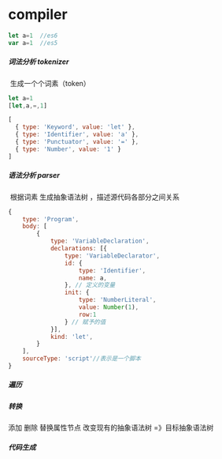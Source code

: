 # compiler

```js
let a=1  //es6
var a=1  //es5
```



##### 词法分析 tokenizer

​	生成一个个词素（token）

```js
let a=1
[let,a,=,1]
```

```js
[
  { type: 'Keyword', value: 'let' },
  { type: 'Identifier', value: 'a' },
  { type: 'Punctuator', value: '=' },
  { type: 'Number', value: '1' }
]
```



##### 语法分析 parser

​	根据词素 生成抽象语法树 ，描述源代码各部分之间关系

```js
{
    type: 'Program',
    body: [
        {
            type: 'VariableDeclaration',
            declarations: [{
                type: 'VariableDeclarator',
                id: {
                    type: 'Identifier',
                    name: a,
                }, // 定义的变量
                init: {
                    type: 'NumberLiteral',
                    value: Number(1),
                    row:1
                } // 赋予的值
            }],
            kind: 'let',
        }
    ],
    sourceType: 'script'//表示是一个脚本
}
```



##### 遍历

##### 转换

添加 删除 替换属性节点   改变现有的抽象语法树 =》目标抽象语法树

##### 代码生成

